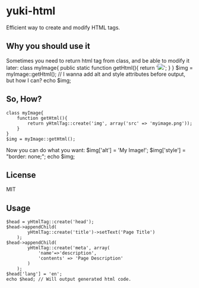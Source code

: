 yuki-html
=========

Efficient way to create and modify HTML tags.

Why you should use it
---------------------
Sometimes you need to return html tag from class, and be able to modify it later:
    class myImage{
        public static function getHtml(){
            return '<img src="myimage.png" />';
        }
    }
    $img = myImage::getHtml();
    // I wanna add alt and style attributes before output, but how I can?
    echo $img;

So, How?
----
    class myImage{
        function getHtml(){
            return yHtmlTag::create('img', array('src' => 'myimage.png'));
        }
    }
    $img = myImage::getHtml();
Now you can do what you want:
    $img['alt'] = 'My Image!';
    $img['style'] = "border: none;";
    echo $img;

License
-------
MIT

Usage
-----
    $head = yHtmlTag::create('head');
    $head->appendChild(
            yHtmlTag::create('title')->setText('Page Title')
        );
    $head->appendChild(
            yHtmlTag::create('meta', array(
                'name'=>'description', 
                'contents' => 'Page Description'
            )
        );
    $head['lang'] = 'en';
    echo $head; // Will output generated html code.
